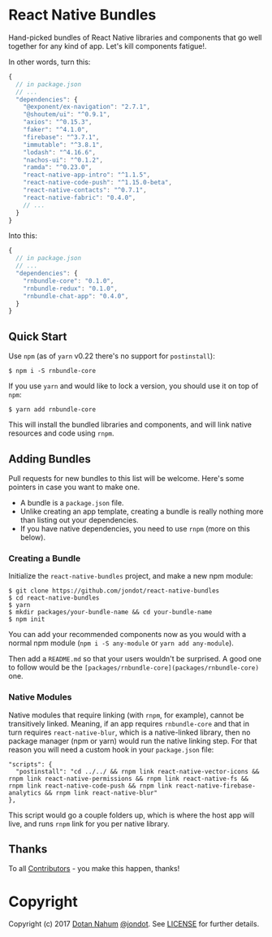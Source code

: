 # React Native Bundles

Hand-picked bundles of React Native libraries and components that go well together for
any kind of app. Let's kill components fatigue!.

In other words, turn this:

```js
{
  // in package.json
  // ...
  "dependencies": {
    "@exponent/ex-navigation": "2.7.1",
    "@shoutem/ui": "^0.9.1",
    "axios": "^0.15.3",
    "faker": "^4.1.0",
    "firebase": "^3.7.1",
    "immutable": "^3.8.1",
    "lodash": "^4.16.6",
    "nachos-ui": "^0.1.2",
    "ramda": "^0.23.0",
    "react-native-app-intro": "^1.1.5",
    "react-native-code-push": "^1.15.0-beta",
    "react-native-contacts": "^0.7.1",
    "react-native-fabric": "0.4.0",
    // ...
  }
}
```

Into this:

```js
{
  // in package.json
  // ...
  "dependencies": {
    "rnbundle-core": "0.1.0",
    "rnbundle-redux": "0.1.0",
    "rnbundle-chat-app": "0.4.0",
  }
}
```

## Quick Start

Use `npm` (as of `yarn` v0.22 there's no support for `postinstall`):

    $ npm i -S rnbundle-core


If you use `yarn` and would like to lock a version, you should use it
on top of `npm`:

    $ yarn add rnbundle-core


This will install the bundled libraries and components, and will link
native resources and code using `rnpm`.


## Adding Bundles

Pull requests for new bundles to this list will be welcome. Here's some
pointers in case you want to make one.

* A bundle is a `package.json` file.
* Unlike creating an app template, creating a bundle is really nothing more
than listing out your dependencies.
* If you have native dependencies, you need to use `rnpm` (more on this below).

### Creating a Bundle

Initialize the `react-native-bundles` project, and make a new npm module:

```
$ git clone https://github.com/jondot/react-native-bundles
$ cd react-native-bundles
$ yarn
$ mkdir packages/your-bundle-name && cd your-bundle-name
$ npm init
```

You can add your recommended components now as you would with a normal
npm module (`npm i -S any-module` or `yarn add any-module`).

Then add a `README.md` so that your users wouldn't be surprised. A good one
to follow would be the `[packages/rnbundle-core](packages/rnbundle-core)` one.

### Native Modules

Native modules that require linking (with `rnpm`, for example), cannot
be transitively linked. Meaning, if an app requires `rnbundle-core` and that
in turn requires `react-native-blur`, which is a native-linked library, then
no package manager (npm or yarn) would run the native linking step. For
that reason you will need a custom hook in your `package.json` file:

```
"scripts": {
  "postinstall": "cd ../../ && rnpm link react-native-vector-icons && rnpm link react-native-permissions && rnpm link react-native-fs && rnpm link react-native-code-push && rnpm link react-native-firebase-analytics && rnpm link react-native-blur"
},
```

This script would go a couple folders up, which is where the host app will live,
and runs `rnpm` link for you per native library.


## Thanks

To all [Contributors](https://github.com/jondot/foobanzle/graphs/contributors) - you make this happen, thanks!


# Copyright

Copyright (c) 2017 [Dotan Nahum](http://gplus.to/dotan) [@jondot](http://twitter.com/jondot). See [LICENSE](LICENSE.txt) for further details.
